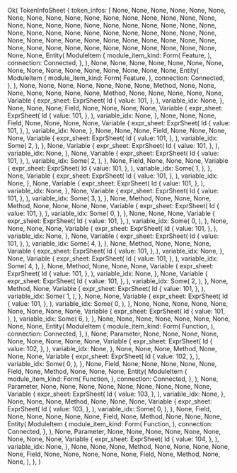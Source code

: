 Ok(
    TokenInfoSheet {
        token_infos: [
            None,
            None,
            None,
            None,
            None,
            None,
            None,
            None,
            None,
            None,
            None,
            None,
            None,
            None,
            None,
            None,
            None,
            None,
            None,
            None,
            None,
            None,
            None,
            None,
            None,
            None,
            None,
            None,
            None,
            None,
            None,
            None,
            None,
            None,
            None,
            None,
            None,
            None,
            None,
            None,
            None,
            None,
            None,
            None,
            None,
            None,
            None,
            None,
            None,
            None,
            None,
            None,
            None,
            None,
            None,
            None,
            None,
            None,
            None,
            None,
            None,
            None,
            None,
            Entity(
                ModuleItem {
                    module_item_kind: Form(
                        Feature,
                    ),
                    connection: Connected,
                },
            ),
            None,
            None,
            None,
            None,
            None,
            None,
            None,
            None,
            None,
            None,
            None,
            None,
            None,
            None,
            None,
            None,
            Entity(
                ModuleItem {
                    module_item_kind: Form(
                        Feature,
                    ),
                    connection: Connected,
                },
            ),
            None,
            None,
            None,
            None,
            None,
            None,
            None,
            Method,
            None,
            None,
            None,
            None,
            None,
            None,
            None,
            Method,
            None,
            None,
            None,
            None,
            None,
            Variable {
                expr_sheet: ExprSheet(
                    Id {
                        value: 101,
                    },
                ),
                variable_idx: None,
            },
            None,
            None,
            None,
            Field,
            None,
            None,
            None,
            None,
            Variable {
                expr_sheet: ExprSheet(
                    Id {
                        value: 101,
                    },
                ),
                variable_idx: None,
            },
            None,
            None,
            None,
            Field,
            None,
            None,
            None,
            None,
            Variable {
                expr_sheet: ExprSheet(
                    Id {
                        value: 101,
                    },
                ),
                variable_idx: None,
            },
            None,
            None,
            None,
            Field,
            None,
            None,
            None,
            None,
            Variable {
                expr_sheet: ExprSheet(
                    Id {
                        value: 101,
                    },
                ),
                variable_idx: Some(
                    2,
                ),
            },
            None,
            Variable {
                expr_sheet: ExprSheet(
                    Id {
                        value: 101,
                    },
                ),
                variable_idx: None,
            },
            None,
            Variable {
                expr_sheet: ExprSheet(
                    Id {
                        value: 101,
                    },
                ),
                variable_idx: Some(
                    2,
                ),
            },
            None,
            Field,
            None,
            None,
            None,
            Variable {
                expr_sheet: ExprSheet(
                    Id {
                        value: 101,
                    },
                ),
                variable_idx: Some(
                    1,
                ),
            },
            None,
            Variable {
                expr_sheet: ExprSheet(
                    Id {
                        value: 101,
                    },
                ),
                variable_idx: None,
            },
            None,
            Variable {
                expr_sheet: ExprSheet(
                    Id {
                        value: 101,
                    },
                ),
                variable_idx: None,
            },
            None,
            Variable {
                expr_sheet: ExprSheet(
                    Id {
                        value: 101,
                    },
                ),
                variable_idx: Some(
                    3,
                ),
            },
            None,
            Method,
            None,
            None,
            None,
            Method,
            None,
            None,
            None,
            None,
            Variable {
                expr_sheet: ExprSheet(
                    Id {
                        value: 101,
                    },
                ),
                variable_idx: Some(
                    0,
                ),
            },
            None,
            None,
            None,
            Variable {
                expr_sheet: ExprSheet(
                    Id {
                        value: 101,
                    },
                ),
                variable_idx: Some(
                    0,
                ),
            },
            None,
            None,
            None,
            None,
            Variable {
                expr_sheet: ExprSheet(
                    Id {
                        value: 101,
                    },
                ),
                variable_idx: None,
            },
            None,
            Variable {
                expr_sheet: ExprSheet(
                    Id {
                        value: 101,
                    },
                ),
                variable_idx: Some(
                    4,
                ),
            },
            None,
            Method,
            None,
            None,
            None,
            Variable {
                expr_sheet: ExprSheet(
                    Id {
                        value: 101,
                    },
                ),
                variable_idx: None,
            },
            None,
            Variable {
                expr_sheet: ExprSheet(
                    Id {
                        value: 101,
                    },
                ),
                variable_idx: Some(
                    4,
                ),
            },
            None,
            Method,
            None,
            None,
            None,
            Variable {
                expr_sheet: ExprSheet(
                    Id {
                        value: 101,
                    },
                ),
                variable_idx: None,
            },
            None,
            Variable {
                expr_sheet: ExprSheet(
                    Id {
                        value: 101,
                    },
                ),
                variable_idx: Some(
                    2,
                ),
            },
            None,
            Method,
            None,
            Variable {
                expr_sheet: ExprSheet(
                    Id {
                        value: 101,
                    },
                ),
                variable_idx: Some(
                    1,
                ),
            },
            None,
            None,
            Variable {
                expr_sheet: ExprSheet(
                    Id {
                        value: 101,
                    },
                ),
                variable_idx: Some(
                    0,
                ),
            },
            None,
            None,
            None,
            None,
            None,
            None,
            None,
            None,
            None,
            Variable {
                expr_sheet: ExprSheet(
                    Id {
                        value: 101,
                    },
                ),
                variable_idx: Some(
                    6,
                ),
            },
            None,
            None,
            None,
            None,
            None,
            None,
            None,
            None,
            None,
            Entity(
                ModuleItem {
                    module_item_kind: Form(
                        Function,
                    ),
                    connection: Connected,
                },
            ),
            None,
            Parameter,
            None,
            None,
            None,
            None,
            None,
            None,
            None,
            None,
            None,
            Variable {
                expr_sheet: ExprSheet(
                    Id {
                        value: 102,
                    },
                ),
                variable_idx: None,
            },
            None,
            None,
            None,
            Method,
            None,
            None,
            None,
            Variable {
                expr_sheet: ExprSheet(
                    Id {
                        value: 102,
                    },
                ),
                variable_idx: Some(
                    0,
                ),
            },
            None,
            Field,
            None,
            None,
            None,
            None,
            None,
            Field,
            None,
            Method,
            None,
            None,
            None,
            Entity(
                ModuleItem {
                    module_item_kind: Form(
                        Function,
                    ),
                    connection: Connected,
                },
            ),
            None,
            Parameter,
            None,
            None,
            None,
            None,
            None,
            None,
            None,
            None,
            None,
            Variable {
                expr_sheet: ExprSheet(
                    Id {
                        value: 103,
                    },
                ),
                variable_idx: None,
            },
            None,
            None,
            None,
            Method,
            None,
            None,
            None,
            Variable {
                expr_sheet: ExprSheet(
                    Id {
                        value: 103,
                    },
                ),
                variable_idx: Some(
                    0,
                ),
            },
            None,
            Field,
            None,
            None,
            None,
            None,
            None,
            Field,
            None,
            Method,
            None,
            None,
            None,
            Entity(
                ModuleItem {
                    module_item_kind: Form(
                        Function,
                    ),
                    connection: Connected,
                },
            ),
            None,
            Parameter,
            None,
            None,
            None,
            None,
            None,
            None,
            None,
            None,
            None,
            Variable {
                expr_sheet: ExprSheet(
                    Id {
                        value: 104,
                    },
                ),
                variable_idx: None,
            },
            None,
            None,
            None,
            Method,
            None,
            None,
            None,
            None,
            None,
            Field,
            None,
            None,
            None,
            None,
            None,
            Field,
            None,
            Method,
            None,
            None,
        ],
    },
)